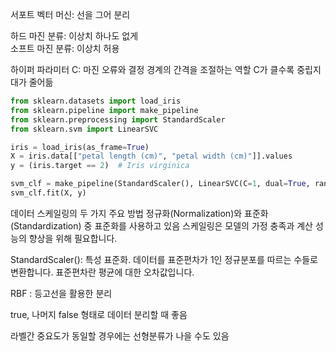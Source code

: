 서포트 벡터 머신: 선을 그어 분리    

하드 마진 분류: 이상치 하나도 없게   
소프트 마진 분류: 이상치 허용     

하이퍼 파라미터 C: 마진 오류와 결정 경계의 간격을 조절하는 역할
C가 클수록 중립지대가 줄어듦


```python
from sklearn.datasets import load_iris
from sklearn.pipeline import make_pipeline
from sklearn.preprocessing import StandardScaler
from sklearn.svm import LinearSVC

iris = load_iris(as_frame=True)
X = iris.data[["petal length (cm)", "petal width (cm)"]].values
y = (iris.target == 2)  # Iris virginica

svm_clf = make_pipeline(StandardScaler(), LinearSVC(C=1, dual=True, random_state=42))
svm_clf.fit(X, y)
```

데이터 스케일링의 두 가지 주요 방법 정규화(Normalization)와 표준화(Standardization) 중 표준화를 사용하고 있음
스케일링은 모델의 가정 충족과 계산 성능의 향상을 위해 필요합니다.

StandardScaler(): 특성 표준화. 데이터를 표준편차가 1인 정규분포를 따르는 수들로 변환합니다. 표준편차란 평균에 대한 오차값입니다.


RBF : 등고선을 활용한 분리

true, 나머지 false 형태로 데이터 분리할 때 좋음

라벨간 중요도가 동일할 경우에는 선형분류가 나을 수도 있음
